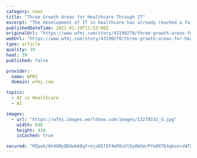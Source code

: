 ```yaml
---
category: news
title: "Three Growth Areas for Healthcare Through IT"
excerpt: "The development of IT in healthcare has already reached a fairly high level. However, this integration still needs to be developed and improved in order to make the interaction"
publishedDateTime: 2021-01-19T11:53:00Z
originalUrl: "https://www.wfmj.com/story/43190270/three-growth-areas-for-healthcare-through-it"
webUrl: "https://www.wfmj.com/story/43190270/three-growth-areas-for-healthcare-through-it"
type: article
quality: 39
heat: 39
published: false

provider:
  name: WFMJ
  domain: wfmj.com

topics:
  - AI in Healthcare
  - AI

images:
  - url: "https://wfmj.images.worldnow.com/images/13278531_G.jpg"
    width: 640
    height: 430
    isCached: true

secured: "MZpxb/6h4GMyQDdwkA8qfrmjoEEfIF4mP8sUlOy0b5mrPYo087E4qkox+zWTXqjJnHRShe8Sj+Xd+/UmdBCl0gjJtMpkl1tLCR8zmuPxxfQ00r5uVwhPSpHgjFvGhqTljx7EHipbVFkCOmQD/FeYNDomEtzc+Zxni3Z9dqdg8Zw2P3++MFPxI9Blwq3xKzLBQvi9E+gysNsmBmuXjbPIB1a1sTwDoAksk0DPu/s/l3bU+cARL8PSaaQmYWg+YmcPbbwhEKtUmMXum0WlYUfhKPf+AmcfB6SWDb9Wg3Gohj4BYGNdDwMU/jBknXFtSx2UvJkMey+0XfPHmjTs5zefzoSypWgOBjasFf8twSNCCIY=;QDKnhZJJt0AA8MlLeuVkHA=="
---
```


